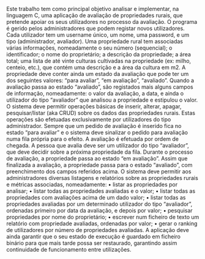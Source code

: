 Este trabalho tem como principal objetivo analisar e implementar, na linguagem C, uma
aplicação de avaliação de propriedades rurais, que pretende apoiar os seus utilizadores no
processo da avaliação.
O programa é gerido pelos administradores que podem registar novos utilizadores. Cada
utilizador tem um username único, um nome, uma password, e um tipo (administrador,
avaliador).
Uma propriedade rural tem associadas várias informações, nomeadamente o seu número
(sequencial); o identificador; o nome do proprietário; a descrição da propriedade; a área total;
uma lista de até vinte culturas cultivadas na propriedade (ex: milho, centeio, etc.), que contém
uma descrição e a área da cultura em m2. A propriedade deve conter ainda um estado da
avaliação que pode ter um dos seguintes valores: “para avaliar”, “em avaliação”, “avaliado”.
Quando a avaliação passa ao estado “avaliado”, são registados mais alguns campos de
informação, nomeadamente: o valor da avaliação, a data, e ainda o utilizador do tipo “avaliador”
que analisou a propriedade e estipulou o valor.
O sistema deve permitir operações básicas de inserir, alterar, apagar, pesquisar/listar (aka
CRUD) sobre os dados das propriedades rurais. Estas operações são efetuadas exclusivamente
por utilizadores do tipo administrador.
Sempre que um pedido de avaliação é inserido fica no estado “para avaliar” e o sistema deve
sinalizar o pedido para avaliação numa fila própria para o efeito. A avaliação é efetuada por
ordem de chegada. A pessoa que avalia deve ser um utilizador do tipo “avaliador”, que deve
decidir sobre a próxima propriedade da fila. Durante o processo de avaliação, a propriedade
passa ao estado “em avaliação”. Assim que finalizada a avaliação, a propriedade passa para o
estado “avaliado”, com preenchimento dos campos referidos acima.
O sistema deve permitir aos administradores diversas listagens e relatórios sobre as
propriedades rurais e métricas associadas, nomeadamente:
• listar as propriedades por analisar;
• listar todas as propriedades avaliadas e o valor;
• listar todas as propriedades com avaliações acima de um dado valor;
• listar todas as propriedades avaliadas por um determinado utilizador do tipo
“avaliador”, ordenadas primeiro por data da avaliação, e depois por valor;
• pesquisar propriedades por nome do proprietário;
• escrever num ficheiro de texto um relatório com propriedade avaliadas, ordenadas por
valor;
• gerar o ranking de utilizadores por número de propriedades avaliadas.
A aplicação deve ainda garantir que o seu estado de execução é guardado em ficheiro binário
para que mais tarde possa ser restaurado, garantindo assim continuidade de funcionamento
entre utilizações.
